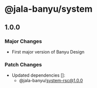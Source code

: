 # @jala-banyu/system

## 1.0.0

### Major Changes

- First major version of Banyu Design

### Patch Changes

- Updated dependencies []:
  - @jala-banyu/system-rsc@1.0.0
